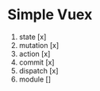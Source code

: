# Simple Vuex

1. state [x]
2. mutation [x]
3. action [x]
4. commit [x]
5. dispatch [x]
6. module []
